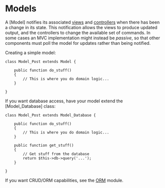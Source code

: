 # Models

A [Model] notifies its associated [views](mvc/views) and [controllers](mvc/controllers) when there has been a change in its state. 
This notification allows the views to produce updated output, and the controllers to change the available set of commands. 
In some cases an MVC implementation might instead be *passive*, so that other components must poll the model for updates rather than being notified.

Creating a simple model:

	class Model_Post extends Model {

		public function do_stuff()
		{
			// This is where you do domain logic...
		}

	}

If you want database access, have your model extend the [Model_Database] class:

	class Model_Post extends Model_Database {

		public function do_stuff()
		{
			// This is where you do domain logic...
		}

		public function get_stuff()
		{
			// Get stuff from the database
			return $this->db->query('...');
		}

	}

If you want CRUD/ORM capabilities, see the [ORM](../../guide/orm) module.

